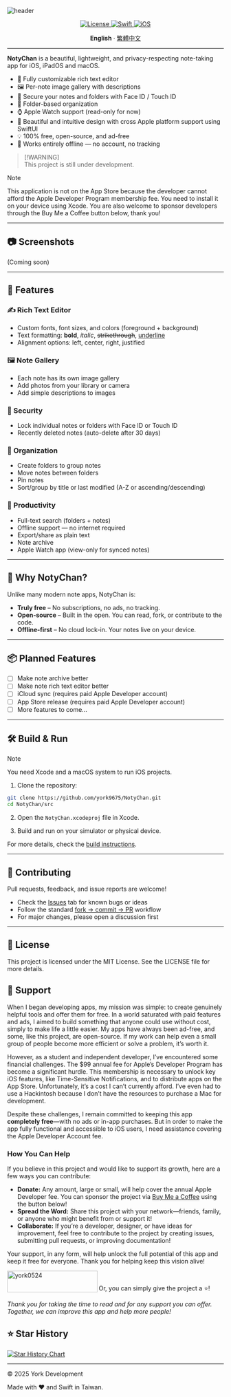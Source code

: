 ![header](https://capsule-render.vercel.app/api?type=waving&height=300&color=gradient&text=NotyChan&animation=blink)

<p align="center">
  <a href="📄 License" target="_blank">
    <img alt="License" src="https://img.shields.io/github/license/york9675/NotyChan?logo=github&style=for-the-badge" />
  </a>
    <a href="https://developer.apple.com/swift/" target="_blank">
    <img alt="Swift" src="https://img.shields.io/badge/swift-F54A2A?style=for-the-badge&logo=swift&logoColor=white" />
  </a>
  <a href="https://www.apple.com/ios" target="_blank">
    <img alt="iOS" src="https://img.shields.io/badge/iOS-17.0+-000000?style=for-the-badge&logo=ios&logoColor=white" />
  </a>
</p>

<p align="center"> 
  <b>English</B> 
  ·
  <a href="README_TW.md">繁體中文</a> 
</p>

---

**NotyChan** is a beautiful, lightweight, and privacy-respecting note-taking app for iOS, iPadOS and macOS.

- 🌈 Fully customizable rich text editor
- 🖼️ Per-note image gallery with descriptions
- 🔐 Secure your notes and folders with Face ID / Touch ID
- 📂 Folder-based organization
- ⌚ Apple Watch support (read-only for now)
- 🎨 Beautiful and intuitive design with cross Apple platform support using SwiftUI
- 💡 100% free, open-source, and ad-free
- 📶 Works entirely offline — no account, no tracking

> [!WARNING]\
> This project is still under development.

> [!NOTE]  
> This application is not on the App Store because the developer cannot afford the Apple Developer Program membership fee. You need to install it on your device using Xcode. You are also welcome to sponsor developers through the Buy Me a Coffee button below, thank you!

---

## 📷 Screenshots

(Coming soon)

---

## 🚀 Features

### ✍️ Rich Text Editor
- Custom fonts, font sizes, and colors (foreground + background)
- Text formatting: **bold**, *italic*, ~~strikethrough~~, <ins>underline</ins>
- Alignment options: left, center, right, justified

### 🖼️ Note Gallery
- Each note has its own image gallery
- Add photos from your library or camera
- Add simple descriptions to images

### 🔐 Security
- Lock individual notes or folders with Face ID or Touch ID
- Recently deleted notes (auto-delete after 30 days)

### 📁 Organization
- Create folders to group notes
- Move notes between folders
- Pin notes
- Sort/group by title or last modified (A-Z or ascending/descending)

### 🔎 Productivity
- Full-text search (folders + notes)
- Offline support — no internet required
- Export/share as plain text
- Note archive
- Apple Watch app (view-only for synced notes)

---

## 🎯 Why NotyChan?

Unlike many modern note apps, NotyChan is:

- **Truly free** – No subscriptions, no ads, no tracking.
- **Open-source** – Built in the open. You can read, fork, or contribute to the code.
- **Offline-first** – No cloud lock-in. Your notes live on your device.

---

## 📦 Planned Features

- [ ] Make note archive better
- [ ] Make note rich text editor better
- [ ] iCloud sync (requires paid Apple Developer account)
- [ ] App Store release (requires paid Apple Developer account)
- [ ] More features to come...

---

## 🛠️ Build & Run

> [!NOTE]
> You need Xcode and a macOS system to run iOS projects.

1. Clone the repository:
```bash
git clone https://github.com/york9675/NotyChan.git
cd NotyChan/src
```

2. Open the `NotyChan.xcodeproj` file in Xcode.

3. Build and run on your simulator or physical device.

For more details, check the [build instructions](docs/Build.md).

---

## 🤝 Contributing

Pull requests, feedback, and issue reports are welcome!

* Check the [Issues](https://github.com/york9675/NotyChan/issues) tab for known bugs or ideas
* Follow the standard [fork → commit → PR](https://guides.github.com/activities/forking/) workflow
* For major changes, please open a discussion first

---

## 📄 License

This project is licensed under the MIT License. See the LICENSE file for more details.

## 💪 Support

When I began developing apps, my mission was simple: to create genuinely helpful tools and offer them for free. In a world saturated with paid features and ads, I aimed to build something that anyone could use without cost, simply to make life a little easier. My apps have always been ad-free, and some, like this project, are open-source. If my work can help even a small group of people become more efficient or solve a problem, it’s worth it.

However, as a student and independent developer, I’ve encountered some financial challenges. The $99 annual fee for Apple’s Developer Program has become a significant hurdle. This membership is necessary to unlock key iOS features, like Time-Sensitive Notifications, and to distribute apps on the App Store. Unfortunately, it’s a cost I can’t currently afford. I’ve even had to use a Hackintosh because I don’t have the resources to purchase a Mac for development.

Despite these challenges, I remain committed to keeping this app **completely free**—with no ads or in-app purchases. But in order to make the app fully functional and accessible to iOS users, I need assistance covering the Apple Developer Account fee.

### How You Can Help

If you believe in this project and would like to support its growth, here are a few ways you can contribute:

- **Donate:** Any amount, large or small, will help cover the annual Apple Developer fee. You can sponsor the project via [Buy Me a Coffee](https://buymeacoffee.com/york0524) using the button below!
- **Spread the Word:** Share this project with your network—friends, family, or anyone who might benefit from or support it!
- **Collaborate:** If you’re a developer, designer, or have ideas for improvement, feel free to contribute to the project by creating issues, submitting pull requests, or improving documentation!

Your support, in any form, will help unlock the full potential of this app and keep it free for everyone. Thank you for helping keep this vision alive!

<p><a href="https://www.buymeacoffee.com/york0524"> <img align="left" src="https://cdn.buymeacoffee.com/buttons/v2/default-yellow.png" height="50" width="210" alt="york0524" /></a></p><br>

Or, you can simply give the project a :star:!

_Thank you for taking the time to read and for any support you can offer. Together, we can improve this app and help more people!_

## ⭐ Star History

[![Star History Chart](https://api.star-history.com/svg?repos=york9675/NotyChan&type=Date)](https://star-history.com/#york9675/NotyChan&Date)

---

© 2025 York Development

Made with :heart: and Swift in Taiwan.
